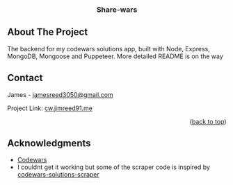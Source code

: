 
<a name="readme-top"></a>
<h3 align="center">Share-wars</h3>



</details>

<!-- ABOUT THE PROJECT -->
## About The Project
The backend for my codewars solutions app, built with Node, Express, MongoDB, Mongoose and Puppeteer. More detailed README is on the way


<!-- CONTACT -->
## Contact
James - jamesreed3050@gmail.com

Project Link: [cw.jimreed91.me](https://cw.jimreed91.me)

<p align="right">(<a href="#readme-top">back to top</a>)</p>


## Acknowledgments

* [Codewars](https://www.codewars.com)
* I couldnt get it working but some of the scraper code is inspired by [codewars-solutions-scraper](https://www.npmjs.com/package/codewars-solutions-scraper?activeTab=readme)
